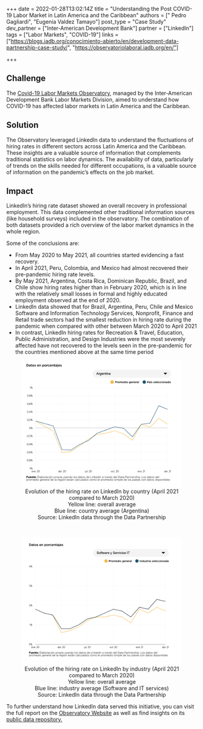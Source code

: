 +++
date = 2022-01-28T13:02:14Z
title = "Understanding the Post COVID-19 Labor Market in Latin America and the Caribbean"
authors = [" Pedro Gagliardi", "Eugenia Valdez Tamayo"]
post_type = "Case Study"
dev_partner = ["Inter-American Development Bank"]
partner = ["LinkedIn"]
tags = ["Labor Markets", "COVID-19"]
links = ["https://blogs.iadb.org/conocimiento-abierto/en/development-data-partnership-case-study/", "https://observatoriolaboral.iadb.org/en/"]

+++

## Challenge

The [Covid-19 Labor Markets Observatory](https://observatoriolaboral.iadb.org/es/), managed by the Inter-American Development Bank Labor Markets Division, aimed to understand how COVID-19 has affected labor markets in Latin America and the Caribbean.

## Solution

The Observatory leveraged LinkedIn data to understand the fluctuations of hiring rates in different sectors across Latin America and the Caribbean. These insights are a valuable source of information that complements traditional statistics on labor dynamics. The availability of data, particularly of trends on the skills needed for different occupations, is a valuable source of information on the pandemic’s effects on the job market.

## Impact

LinkedIn’s hiring rate dataset showed an overall recovery in professional employment. This data complemented other traditional information sources (like household surveys) included in the observatory. The combination of both datasets provided a rich overview of the labor market dynamics in the whole region.

Some of the conclusions are:

* From May 2020 to May 2021, all countries started evidencing a fast recovery.
* In April 2021, Peru, Colombia, and Mexico had almost recovered their pre-pandemic hiring rate levels.
* By May 2021, Argentina, Costa Rica, Dominican Republic, Brazil, and Chile show hiring rates higher than in February 2020, which is in line with the relatively small losses in formal and highly educated employment observed at the end of 2020.
* LinkedIn data showed that for Brazil, Argentina, Peru, Chile and Mexico Software and Information Technology Services, Nonprofit, Finance and Retail trade sectors had the smallest reduction in hiring rate during the pandemic when compared with other between March 2020 to April 2021
* In contrast, LinkedIn hiring rates for Recreation & Travel, Education, Public Administration, and Design Industries were the most severely affected have not recovered to the levels seen in the pre-pandemic for the countries mentioned above at the same time period

<figure align="center">
  <img src="/Linkedln_evolucion_de-la-tasa-de-contratacion_en_LinkedIn_Abril_2021_compared_to_March_2020.png"/>
  <figcaption> Evolution of the hiring rate on LinkedIn by country (April 2021 compared to March 2020)</figcaption>
  <figcaption> Yellow line: overall average </figcaption>
  <figcaption> Blue line: country average (Argentina)</figcaption>
  <figcaption> Source: LinkedIn data through the Data Partnership </figcaption>
</figure>

<br>

<figure align="center">
  <img src="/LinkedIn_evolucion_de_la_tasa_de_contratacion_en_LinkedIn_by_industry.png"/>
  <figcaption> Evolution of the hiring rate on LinkedIn by industry (April 2021 compared to March 2020)</figcaption>
  <figcaption> Yellow line: overall average </figcaption>
  <figcaption> Blue line: industry average (Software and IT services) </figcaption>
  <figcaption> Source: LinkedIn data through the Data Partnership</figcaption> </figcaption>
</figure>

To further understand how LinkedIn data served this initiative, you can visit the full report on the [Observatory Website](https://observatoriolaboral.iadb.org/es/teletrabajo/) as well as find insights on its [public data repository.](https://observatoriolaboral.iadb.org/es/empleo/)

